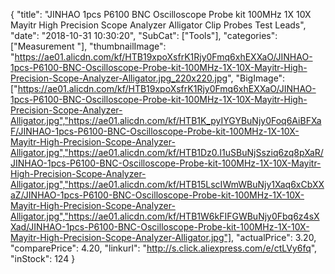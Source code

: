 {
	"title": "JINHAO 1pcs P6100 BNC Oscilloscope Probe kit 100MHz 1X 10X Mayitr High Precision Scope Analyzer Alligator Clip Probes Test Leads",
	"date": "2018-10-31 10:30:20",
	"SubCat": ["Tools"],
	"categories": ["Measurement "],
	"thumbnailImage": "https://ae01.alicdn.com/kf/HTB19xpoXsfrK1Rjy0Fmq6xhEXXaO/JINHAO-1pcs-P6100-BNC-Oscilloscope-Probe-kit-100MHz-1X-10X-Mayitr-High-Precision-Scope-Analyzer-Alligator.jpg_220x220.jpg",
	"BigImage": ["https://ae01.alicdn.com/kf/HTB19xpoXsfrK1Rjy0Fmq6xhEXXaO/JINHAO-1pcs-P6100-BNC-Oscilloscope-Probe-kit-100MHz-1X-10X-Mayitr-High-Precision-Scope-Analyzer-Alligator.jpg","https://ae01.alicdn.com/kf/HTB1K_pyIYGYBuNjy0Foq6AiBFXaF/JINHAO-1pcs-P6100-BNC-Oscilloscope-Probe-kit-100MHz-1X-10X-Mayitr-High-Precision-Scope-Analyzer-Alligator.jpg","https://ae01.alicdn.com/kf/HTB1Dz0.I1uSBuNjSsziq6zq8pXaR/JINHAO-1pcs-P6100-BNC-Oscilloscope-Probe-kit-100MHz-1X-10X-Mayitr-High-Precision-Scope-Analyzer-Alligator.jpg","https://ae01.alicdn.com/kf/HTB15LscIWmWBuNjy1Xaq6xCbXXaZ/JINHAO-1pcs-P6100-BNC-Oscilloscope-Probe-kit-100MHz-1X-10X-Mayitr-High-Precision-Scope-Analyzer-Alligator.jpg","https://ae01.alicdn.com/kf/HTB1W6kFIFGWBuNjy0Fbq6z4sXXad/JINHAO-1pcs-P6100-BNC-Oscilloscope-Probe-kit-100MHz-1X-10X-Mayitr-High-Precision-Scope-Analyzer-Alligator.jpg"],
	"actualPrice": 3.20,
	"comparePrice": 4.20,
	"linkurl": "http://s.click.aliexpress.com/e/ctLVy6fq",
	"inStock": 124
}
